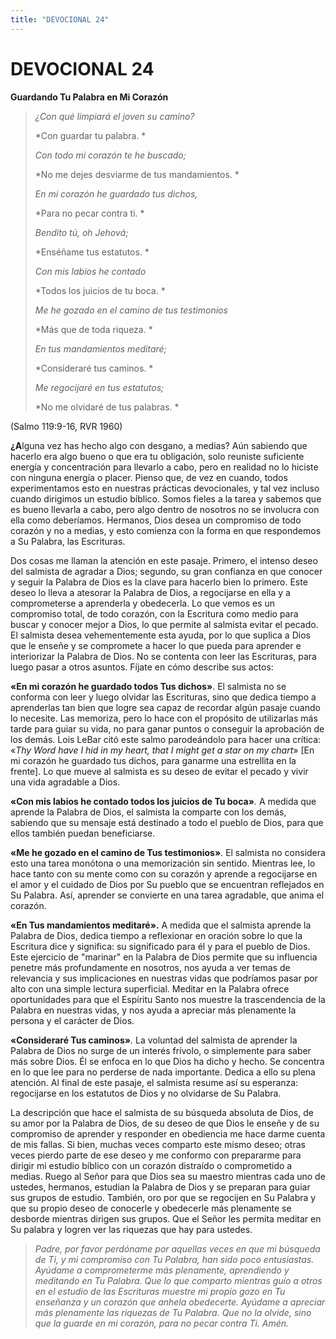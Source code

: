 ```yaml
---
title: "DEVOCIONAL 24"
---
```

# DEVOCIONAL 24

**Guardando Tu Palabra en Mi Corazón**

> *¿Con qué limpiará el joven su camino?*
>
> *Con guardar tu palabra. *
>
> *Con todo mi corazón te he buscado;*
>
> *No me dejes desviarme de tus mandamientos. *
>
> *En mi corazón he guardado tus dichos,*
>
> *Para no pecar contra ti. *
>
> *Bendito tú, oh Jehová;*
>
> *Enséñame tus estatutos. *
>
> *Con mis labios he contado*
>
> *Todos los juicios de tu boca. *
>
> *Me he gozado en el camino de tus testimonios*
>
> *Más que de toda riqueza. *
>
> *En tus mandamientos meditaré;*
>
> *Consideraré tus caminos. *
>
> *Me regocijaré en tus estatutos;*
>
> *No me olvidaré de tus palabras. *

(Salmo 119:9-16, RVR 1960)

**¿A**lguna vez has hecho algo con desgano, a medias? Aún sabiendo que
hacerlo era algo bueno o que era tu obligación, solo reuniste suficiente
energía y concentración para llevarlo a cabo, pero en realidad no lo
hiciste con ninguna energía o placer. Pienso que, de vez en cuando,
todos experimentamos esto en nuestras prácticas devocionales, y tal vez
incluso cuando dirigimos un estudio bíblico. Somos fieles a la tarea y
sabemos que es bueno llevarla a cabo, pero algo dentro de nosotros no se
involucra con ella como deberíamos. Hermanos, Dios desea un compromiso
de todo corazón y no a medias, y esto comienza con la forma en que
respondemos a Su Palabra, las Escrituras.

Dos cosas me llaman la atención en este pasaje. Primero, el intenso
deseo del salmista de agradar a Dios; segundo, su gran confianza en que
conocer y seguir la Palabra de Dios es la clave para hacerlo bien lo
primero. Este deseo lo lleva a atesorar la Palabra de Dios, a
regocijarse en ella y a comprometerse a aprenderla y obedecerla. Lo que
vemos es un compromiso total, de todo corazón, con la Escritura como
medio para buscar y conocer mejor a Dios, lo que permite al salmista
evitar el pecado. El salmista desea vehementemente esta ayuda, por lo
que suplica a Dios que le enseñe y se compromete a hacer lo que pueda
para aprender e interiorizar la Palabra de Dios. No se contenta con leer
las Escrituras, para luego pasar a otros asuntos. Fíjate en cómo
describe sus actos:

**«En mi corazón he guardado todos Tus dichos»**. El salmista no se
conforma con leer y luego olvidar las Escrituras, sino que dedica tiempo
a aprenderlas tan bien que logre sea capaz de recordar algún pasaje
cuando lo necesite. Las memoriza, pero lo hace con el propósito de
utilizarlas más tarde para guiar su vida, no para ganar puntos o
conseguir la aprobación de los demás. Lois LeBar citó este salmo
parodeándolo para hacer una crítica: «*Thy Word have I hid in my heart,
that I might get a star on my chart*» \[En mi corazón he guardado tus
dichos, para ganarme una estrellita en la frente\]. Lo que mueve al
salmista es su deseo de evitar el pecado y vivir una vida agradable a
Dios.

**«Con mis labios he contado todos los juicios de Tu boca»***.* A medida
que aprende la Palabra de Dios, el salmista la comparte con los demás,
sabiendo que su mensaje está destinado a todo el pueblo de Dios, para
que ellos también puedan beneficiarse.

**«Me he gozado en el camino de Tus testimonios»***.* El salmista no
considera esto una tarea monótona o una memorización sin sentido.
Mientras lee, lo hace tanto con su mente como con su corazón y aprende a
regocijarse en el amor y el cuidado de Dios por Su pueblo que se
encuentran reflejados en Su Palabra. Así, aprender se convierte en una
tarea agradable, que anima el corazón.

**«En Tus mandamientos meditaré».** A medida que el salmista aprende la
Palabra de Dios, dedica tiempo a reflexionar en oración sobre lo que la
Escritura dice y significa: su significado para él y para el pueblo de
Dios. Este ejercicio de "marinar" en la Palabra de Dios permite que su
influencia penetre más profundamente en nosotros, nos ayuda a ver temas
de relevancia y sus implicaciones en nuestras vidas que podríamos pasar
por alto con una simple lectura superficial. Meditar en la Palabra
ofrece oportunidades para que el Espíritu Santo nos muestre la
trascendencia de la Palabra en nuestras vidas, y nos ayuda a apreciar
más plenamente la persona y el carácter de Dios.

**«Consideraré Tus caminos»***.* La voluntad del salmista de aprender la
Palabra de Dios no surge de un interés frívolo, o simplemente para saber
más sobre Dios. Él se enfoca en lo que Dios ha dicho y hecho. Se
concentra en lo que lee para no perderse de nada importante. Dedica a
ello su plena atención. Al final de este pasaje, el salmista resume así
su esperanza: regocijarse en los estatutos de Dios y no olvidarse de Su
Palabra.

La descripción que hace el salmista de su búsqueda absoluta de Dios, de
su amor por la Palabra de Dios, de su deseo de que Dios le enseñe y de
su compromiso de aprender y responder en obediencia me hace darme cuenta
de mis fallas. Si bien, muchas veces comparto este mismo deseo; otras
veces pierdo parte de ese deseo y me conformo con prepararme para
dirigir mi estudio bíblico con un corazón distraído o comprometido a
medias. Ruego al Señor para que Dios sea su maestro mientras cada uno de
ustedes, hermanos, estudian la Palabra de Dios y se preparan para guiar
sus grupos de estudio. También, oro por que se regocijen en Su Palabra y
que su propio deseo de conocerle y obedecerle más plenamente se desborde
mientras dirigen sus grupos. Que el Señor les permita meditar en Su
palabra y logren ver las riquezas que hay para ustedes.

> *Padre, por favor perdóname por aquellas veces en que mi búsqueda de
> Ti, y mi compromiso con Tu Palabra, han sido poco entusiastas. Ayúdame
> a comprometerme más plenamente, aprendiendo y meditando en Tu Palabra.
> Que lo que comparto mientras guío a otros en el estudio de las
> Escrituras muestre mi propio gozo en Tu enseñanza y un corazón que
> anhela obedecerte. Ayúdame a apreciar más plenamente las riquezas de
> Tu Palabra. Que no la olvide, sino que la guarde en mi corazón, para
> no pecar contra Ti. Amén.*
